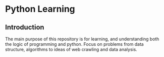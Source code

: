 # Python Learning

## Introduction

The main purpose of this repository is for learning, and understanding both the logic of programming and python. Focus on problems from data structure, algorithms to ideas of web crawling and data analysis.